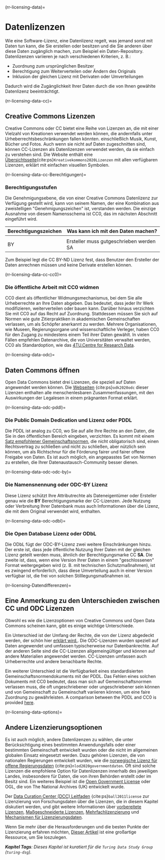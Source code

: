 (rr-licensing-data)=
# Datenlizenzen

Wie eine Software-Lizenz, eine Datenlizenz regelt, was jemand sonst mit Daten tun kann, die Sie erstellen oder besitzen und die Sie anderen über diese Daten zugänglich machen, zum Beispiel ein Daten-Repository. Datenlizenzen variieren je nach verschiedenen Kriterien, z. B.:
* Zuordnung zum ursprünglichen Besitzer
* Berechtigung zum Weiterverteilen oder Ändern des Originals
* Inklusion der gleichen Lizenz mit Derivaten oder Umverteilungen

Dadurch wird die Zugänglichkeit Ihrer Daten durch die von Ihnen gewählte Datenlizenz beeinträchtigt.

(rr-licensing-data-cc)=
## Creative Commons Lizenzen

Creative Commons oder CC bietet eine Reihe von Lizenzen an, die mit einer Vielzahl von Kreationen verwendet werden können, die andernfalls unter Urheberrechtsbeschränkungen fallen könnten. einschließlich Musik, Kunst, Bücher und Fotos. Auch wenn sie nicht auf Daten zugeschnitten sind, können CC-Lizenzen als Datenlizenzen verwendet werden, da sie einfach zu verstehen sind. Die Website enthält eine [Übersichtsseite](https://creativecommons.org/about/cclicenses/){cite:ps}`Kreativekommons2020Lizenzen` mit allen verfügbaren Lizenzen, erklärt mit einfachen visuellen Symbolen.

(rr-licensing-data-cc-Berechtigungen)=
### Berechtigungsstufen

Die Genehmigungsebene, die von einer Creative Commons Datenlizenz zur Verfügung gestellt wird, kann von seinem Namen, der eine Kombination aus zweistelligen "Genehmigungszeichen" ist, verstanden werden. Die einzige Ausnahme von diesem Namensschema ist CC0, das im nächsten Abschnitt eingeführt wird.

| **Berechtigungszeichen** | **Was kann ich mit den Daten machen?** |
| ------------------------ | -------------------------------------- |
|                          |                                        |
 BY | Ersteller muss gutgeschrieben werden SA | Derivate oder Umverteilung müssen eine identische Lizenz besitzen NC | Nur nicht-kommerzielle Verwendungen sind erlaubt ND | Keine Derivate sind erlaubt


Zum Beispiel legt die CC BY-ND Lizenz fest, dass Benutzer den Ersteller der Daten anrechnen müssen und keine Derivate erstellen können.

(rr-licensing-data-cc-cc0)=
### Die öffentliche Arbeit mit CC0 widmen

CC0 dient als öffentlicher Widmungsmechanismus, bei dem Sie alle Urheberrechte an Ihre Daten abgeben. Das bedeutet, dass jeder Ihr Werk modifizieren, weiterverteilen oder bauen kann. Darüber hinaus verzichten Sie mit CC0 auf das Recht auf Zuordnung. Stattdessen müssen Sie sich auf Normen wie gute Zitierpraktiken in akademischen Gemeinschaften verlassen, um als Schöpfer anerkannt zu werden. Mehrere Organisationen, wie Museen, Regierungsorgane und wissenschaftliche Verleger, haben CC0 für den Zugang zu mindestens einem Teil ihrer Daten gewählt. In vielen Fällen empfehlen Datenarchive, die von Universitäten verwaltet werden, CC0 als Standardoption, wie das [4TU.Centre for Research Data](https://researchdata.4tu.nl/en/use-4turesearchdata/archive-research-data/upload-your-data-in-our-data-archive/licencing/).

(rr-licensing-data-odc)=
## Daten Commons öffnen

Open Data Commons bietet drei Lizenzen, die speziell auf Daten angewendet werden können. Die [Webseiten](https://opendatacommons.org/licenses/index.html) {cite:ps}`odk2020odc` dieser Lizenzen enthalten alle menschenlesbaren Zusammenfassungen, mit den Auswirkungen der Legalesen in einem prägnanten Format erklärt.

(rr-licensing-data-odc-pddl)=
### Die Public Domain Dedication und Lizenz oder PDDL

Die PDDL ist analog zu CC0, wo Sie auf alle Ihre Rechte an den Daten, die Sie in den öffentlichen Bereich eingeben, verzichten. Es kommt mit einem [Satz empfohlener Gemeinschaftsnormen](https://opendatacommons.org/licenses/pddl/norms.html), die nicht obligatorisch sind, einen Rechtsvertrag zu schließen und nicht zu schließen, aber nützlich sein können, um als Richtschnur für die Förderung fairer und fairer offene Freigabe von Daten. Es ist auch möglich, ein angepasstes Set von Normen zu erstellen, die Ihrer Datenaustausch-Community besser dienen.

(rr-licensing-data-odc-odc-by)=
### Die Namensnennung oder ODC-BY Lizenz

Diese Lizenz schützt Ihre Attributrechte als Dateneigentümer oder Ersteller genau wie die **BY** Berechtigungsmarke der CC-Lizenzen. Jede Nutzung oder Verbreitung Ihrer Datenbank muss auch Informationen über die Lizenz, die mit dem Original verwendet wird, enthalten.

(rr-licensing-data-odc-odbl)=
### Die Open Database Lizenz oder ODbL

Die ODbL fügt der ODC-BY-Lizenz zwei weitere Einschränkungen hinzu. Der erste ist, dass jede öffentliche Nutzung Ihrer Daten mit der gleichen Lizenz geteilt werden muss, ähnlich der Berechtigungsmarke CC **SA**. Die zweite ist, dass, wenn eine Version Ihrer Daten in einem "geschlossenen" Format weitergegeben wird (z. B. mit technischen Schutzmaßnahmen), ist es zwingend erforderlich, dass diese Umverteilung auch in einer Version verfügbar ist, die frei von solchen Stilllegungsmaßnahmen ist.

(rr-licensing-Datendifferenzen)=
## Eine Anmerkung zu den Unterschieden zwischen CC und ODC Lizenzen

Obwohl es wie die Lizenzoptionen von Creative Commons und Open Data Commons scheinen kann, gibt es einige wichtige Unterschiede.

Ein Unterschied ist der Umfang der Rechte, die von der Lizenz abgedeckt werden, der schön hier [erklärt wird.](https://wiki.creativecommons.org/wiki/Data#What_is_the_difference_between_the_Open_Data_Commons_licenses_and_the_CC_4.0_licenses.3F). Die ODC-Lizenzen wurden speziell auf Daten angewendet und umfassen typischerweise nur Datenbankrechte. Auf der anderen Seite sind die CC-Lizenzen allgemeingültiger und können auf andere Materialien angewendet werden. CC-Lizenzen umfassen auch Urheberrechte und andere benachbarte Rechte.

Ein weiterer Unterschied ist die Verfügbarkeit eines standardisierten Gemeinschaftsnormendokuments mit der PDDL. Das Fehlen eines solchen Dokuments mit CC0 bedeutet, dass man sich auf Gemeinschaftsnormen verlassen muss, die oft ungeschriebener oder ungeschriebener sein können und von Gemeinschaft zu Gemeinschaft variieren können, um eine faire Zuordnung zu gewährleisten. A comparison between the PDDL and CC0 is provided [here](https://opendatacommons.org/faq.1.html).

(rr-licensing-data-options)=
## Andere Lizenzierungsoptionen

Es ist auch möglich, andere Datenlizenzen zu wählen, die unter Berücksichtigung eines bestimmten Anwendungsfalls oder einer bestimmten Gemeinschaft entwickelt wurden oder die nicht im allgemeinen globalen Einsatz eingesetzt werden. Dazu gehören Lizenzen, die von nationalen Regierungen entwickelt wurden, wie die [norwegische Lizenz für offene Regierungsdaten](https://data.norge.no/nlod/en/) {cite:ps}`nlod2020governmentdaten`. Oft sind solche Lizenzen die empfohlene Option für Datenlizenzen innerhalb des jeweiligen Landes, insbesondere für Daten, die von ihren Behörden erstellt oder im Besitz sind. Ein weiteres Beispiel ist die [Open Government License](http://www.nationalarchives.gov.uk/doc/open-government-licence/version/3/) oder OGL, die von The National Archives (UK) entwickelt wurde.

Der [Data Curation Center (DCC) Leitfaden](https://www.dcc.ac.uk/guidance/how-guides/license-research-data) {cite:ps}`ball2011license` zur Lizenzierung von Forschungsdaten über die Lizenzen, die in diesem Kapitel diskutiert werden, und gibt weitere Informationen über [vorbereitete Lizenzen](https://www.dcc.ac.uk/guidance/how-guides/license-research-data#x1-6000), [Maßgeschneiderte Lizenzen](https://www.dcc.ac.uk/guidance/how-guides/license-research-data#x1-7000), [Mehrfachlizenzierung](https://www.dcc.ac.uk/guidance/how-guides/license-research-data#x1-13000) und [Mechanismen für Lizenzierungsdaten](https://www.dcc.ac.uk/guidance/how-guides/license-research-data#x1-14000).

Wenn Sie mehr über die Herausforderungen und die besten Punkte der Lizenzierung erfahren möchten, [Dieser Artikel](https://research.okfn.org/avoiding-data-use-silos/) ist eine großartige Ressource, um Sie loszulegen.

***Kapitel Tags**: Dieses Kapitel ist kuratiert für die `Turing Data Study Group` (`turing-dsg`).*
